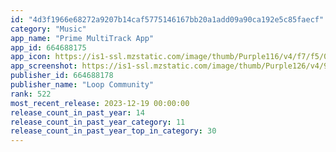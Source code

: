```yaml
---
id: "4d3f1966e68272a9207b14caf5775146167bb20a1add09a90ca192e5c85faecf"
category: "Music"
app_name: "Prime MultiTrack App"
app_id: 664688175
app_icon: https://is1-ssl.mzstatic.com/image/thumb/Purple116/v4/f7/f5/0e/f7f50e27-fc7a-127c-94c7-37827cc16d06/AppIcon-0-0-1x_U007emarketing-0-7-0-85-220.png/1024x1024bb.png
app_screenshot: https://is1-ssl.mzstatic.com/image/thumb/Purple126/v4/99/0e/d7/990ed793-ae11-3bd9-ec03-2ab3f4889a70/c2e506b3-cfd7-4c80-bc79-b85531c1e43f_App_Store_iPhone_5.5_01.png/2208x1242bb.png
publisher_id: 664688178
publisher_name: "Loop Community"
rank: 522
most_recent_release: 2023-12-19 00:00:00
release_count_in_past_year: 14
release_count_in_past_year_category: 11
release_count_in_past_year_top_in_category: 30
---
```

